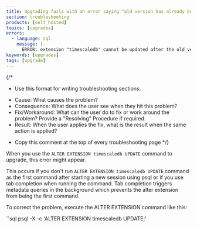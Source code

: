 ```yaml
---
title: Upgrading fails with an error saying "old version has already been loaded"
section: troubleshooting
products: [self_hosted]
topics: [upgrades]
errors:
  - language: sql
    message: |-
      ERROR: extension "timescaledb" cannot be updated after the old version has already been loaded
keywords: [upgrades]
tags: [upgrade]
---
```


{/*
* Use this format for writing troubleshooting sections:
 - Cause: What causes the problem?
 - Consequence: What does the user see when they hit this problem?
 - Fix/Workaround: What can the user do to fix or work around the problem? Provide a "Resolving" Procedure if required.
 - Result: When the user applies the fix, what is the result when the same action is applied?
* Copy this comment at the top of every troubleshooting page
*/}

When you use the `ALTER EXTENSION timescaledb UPDATE` command to upgrade, this
error might appear.

This occurs if you don't run `ALTER EXTENSION timescaledb UPDATE` command as the
first command after starting a new session using psql or if you use tab
completion when running the command. Tab completion triggers metadata queries in
the background which prevents the alter extension from being the first command.

To correct the problem, execute the ALTER EXTENSION command like this:

``sql
psql -X -c 'ALTER EXTENSION timescaledb UPDATE;'
```
